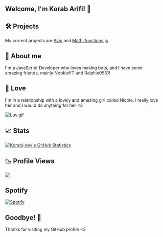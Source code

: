 ## Welcome, I'm Korab Arifi! 👋

## 🛠️ Projects
My current projects are [Avio](https://github.com/Korabi-dev/AvioDev) and [Math-functions.js](https://github.com/Korabi-dev/Math-functions.js)

## 📜 About me 
I'm a JavaScript Developer who loves making bots, and I have some amazing friends, mainly NoobieYT and Ralphie0551!

## 💖 Love
I'm in a relationship with a lovely and amazing girl called Nicole, I really love her and I would do anything for her <3

<img src="https://i.pinimg.com/originals/24/5a/82/245a82a1721047c5bc0a9fec89b26802.gif" alt ="Luv.gif">

## 📈 Stats
[![Korabi-dev's GitHub Statistics](https://github-readme-stats.vercel.app/api?username=Korabi-dev&theme=dark&show_icons=true)](https://www.youtube.com/watch?v=dQw4w9WgXcQ)

## 📉 Profile Views
![](https://komarev.com/ghpvc/?username=Korabi-dev)

## Spotify
[![Spotify](https://novatorem-kappa-gold.vercel.app/api/spotify)]()

## Goodbye! 👋
Thanks for visiting my GitHub profile <3
